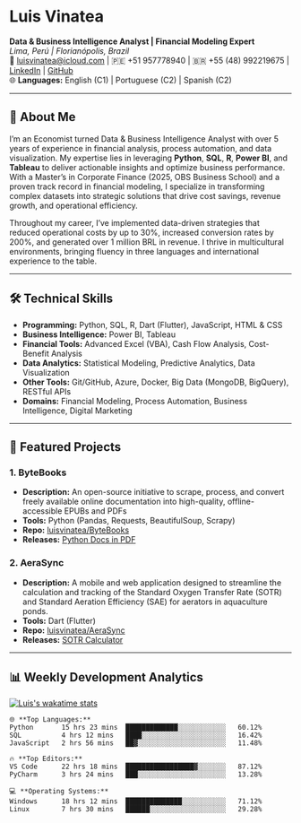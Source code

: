# Luis Vinatea
**Data & Business Intelligence Analyst | Financial Modeling Expert**  
*Lima, Perú | Florianópolis, Brazil*  
📧 [luisvinatea@icloud.com](mailto:luisvinatea@icloud.com) | 🇵🇪 +51 957778940 | 🇧🇷 +55 (48) 992219675  | [LinkedIn](https://www.linkedin.com/in/luisvinatea/) | [GitHub](https://github.com/luisvinatea)  
🌐 **Languages:** English (C1) | Portuguese (C2) | Spanish (C2)

---

## 👋 About Me

I’m an Economist turned Data & Business Intelligence Analyst with over 5 years of experience in financial analysis, process automation, and data visualization. My expertise lies in leveraging **Python**, **SQL**, **R**, **Power BI**, and **Tableau** to deliver actionable insights and optimize business performance. With a Master’s in Corporate Finance (2025, OBS Business School) and a proven track record in financial modeling, I specialize in transforming complex datasets into strategic solutions that drive cost savings, revenue growth, and operational efficiency.

Throughout my career, I’ve implemented data-driven strategies that reduced operational costs by up to 30%, increased conversion rates by 200%, and generated over 1 million BRL in revenue. I thrive in multicultural environments, bringing fluency in three languages and international experience to the table.

---

## 🛠️ Technical Skills

- **Programming:** Python, SQL, R, Dart (Flutter), JavaScript, HTML & CSS
- **Business Intelligence:** Power BI, Tableau  
- **Financial Tools:** Advanced Excel (VBA), Cash Flow Analysis, Cost-Benefit Analysis  
- **Data Analytics:** Statistical Modeling, Predictive Analytics, Data Visualization  
- **Other Tools:** Git/GitHub, Azure, Docker, Big Data (MongoDB, BigQuery), RESTful APIs  
- **Domains:** Financial Modeling, Process Automation, Business Intelligence, Digital Marketing  

---

## 🚀 Featured Projects

### 1. ByteBooks  
- **Description:** An open-source initiative to scrape, process, and convert freely available online documentation into high-quality, offline-accessible EPUBs and PDFs  
- **Tools:** Python (Pandas, Requests, BeautifulSoup, Scrapy)    
- **Repo:** [luisvinatea/ByteBooks](https://github.com/luisvinatea/ByteBooks)
- **Releases:** [Python Docs in PDF](https://github.com/luisvinatea/ByteBooks/releases/download/v1.0.0/Python.3.13.2.Documentation.-.Python.Software.Foundation.pdf)

### 2. AeraSync  
- **Description:** A mobile and web application designed to streamline the calculation and tracking of the Standard Oxygen Transfer Rate (SOTR) and Standard Aeration Efficiency (SAE) for aerators in aquaculture ponds.  
- **Tools:** Dart (Flutter)  
- **Repo:** [luisvinatea/AeraSync](https://github.com/luisvinatea/AeraSync)
- **Releases:** [SOTR Calculator](https://luisvinatea.github.io/AeraSync/)

---

## 📊 Weekly Development Analytics

[![Luis's wakatime stats](https://github-readme-stats.vercel.app/api/wakatime?username=luisvinatea&layout=compact&theme=radical&hide_border=true)](https://wakatime.com/@luisvinatea)

<!--START_SECTION:waka-->
```text
🌐 **Top Languages:**  
Python       15 hrs 23 mins  █████████████░░░░░░░░░░░░   60.12%  
SQL          4 hrs 12 mins   ████░░░░░░░░░░░░░░░░░░░░░   16.42%  
JavaScript   2 hrs 56 mins   ██▓░░░░░░░░░░░░░░░░░░░░░░   11.48%  

🔥 **Top Editors:**  
VS Code      22 hrs 18 mins  █████████████████▓░░░░░░░   87.12%  
PyCharm      3 hrs 24 mins   ███░░░░░░░░░░░░░░░░░░░░░░   13.28%  

💻 **Operating Systems:**  
Windows      18 hrs 12 mins  ██████████████░░░░░░░░░░░   71.12%  
Linux        7 hrs 30 mins   ██████░░░░░░░░░░░░░░░░░░░   29.28%  
```

<!--END_SECTION:waka-->
